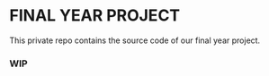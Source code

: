 # FINAL YEAR PROJECT

This private repo contains the source code of our final year project.

### WIP